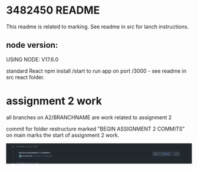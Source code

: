 # 3482450 README

This readme is related to marking. See readme in src for lanch instructions.

## node version:

USING NODE: V17.6.0

standard React npm install /start to run app on port /3000 - see readme in src react folder.

# assignment 2 work

all branches on A2/BRANCHNAME are work related to assignment 2

commit for folder restructure marked "BEGIN ASSIGNMENT 2 COMMITS" on main marks the start of assignment 2 work.

<img src="./ReadMeImages/A2_Main.png" alt="begin A2 photo" title="begin A2 photo">
